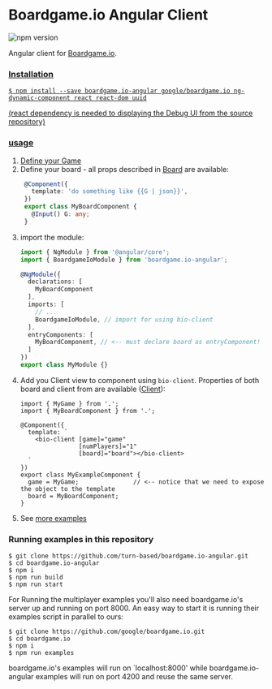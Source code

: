 # Boardgame.io Angular Client

 <img src="https://badge.fury.io/js/boardgame.io-angular.svg" alt="npm version" /></a>

 Angular client for [Boardgame.io](http://boardgame.io). <a href="https://www.npmjs.com/package/boardgame.io">

### Installation

```
$ npm install --save boardgame.io-angular google/boardgame.io ng-dynamic-component react react-dom uuid
```

(react dependency is needed to displaying the Debug UI from the source repository)

### usage

1) Define your [Game](http://boardgame.io/#/api/Game)
2) Define your board - all props described in [Board](http://boardgame.io/#/api/Client?id=client) are available:
   ```ts
    @Component({
      template: 'do something like {{G | json}}',
    })
    export class MyBoardComponent {
      @Input() G: any;
    }
   ```
3) import the module:
   ```ts
   import { NgModule } from '@angular/core';
   import { BoardgameIoModule } from 'boardgame.io-angular';
   
   @NgModule({
     declarations: [
       MyBoardComponent
     ],
     imports: [
       // ...
       BoardgameIoModule, // import for using bio-client
     ],
     entryComponents: [
       MyBoardComponent, // <-- must declare board as entryComponent!
     ]
   })
   export class MyModule {}
   ```
4) Add you Client view to component using `bio-client`. Properties of both board and client from are available ([Client](http://boardgame.io/#/api/Client)):
   ```
   import { MyGame } from '.';
   import { MyBoardComponent } from '.';
  
   @Component({
     template: `
       <bio-client [game]="game"
                   [numPlayers]="1"
                   [board]="board"></bio-client>
     `
   })
   export class MyExampleComponent {
     game = MyGame;               // <-- notice that we need to expose the object to the template
     board = MyBoardComponent;  
   }
   ```
5) See [more examples](https://github.com/turn-based/boardgame.io-angular/tree/master/src/app/examples)

### Running examples in this repository


```
$ git clone https://github.com/turn-based/boardgame.io-angular.git
$ cd boardgame.io-angular
$ npm i
$ npm run build 
$ npm run start
```

For Running the multiplayer examples you'll also need boardgame.io's server up and running on port 8000. An easy way to start it is running their examples script in parallel to ours:

```
$ git clone https://github.com/google/boardgame.io.git
$ cd boardgame.io
$ npm i
$ npm run examples 
```

boardgame.io's examples will run on `localhost:8000' while boardgame.io-angular examples will run on port 4200 and reuse the same server. 
